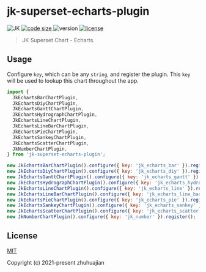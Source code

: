 # jk-superset-echarts-plugin

<p>
  <img alt="JK" src="https://img.shields.io/badge/-JK-brightgreen">
  <a href="https://github.com/traceslord/jk-superset-echarts-plugin">
    <img alt="code size" src="https://img.shields.io/github/languages/code-size/traceslord/jk-superset-echarts-plugin">
  </a>
  <img alt="version" src="https://img.shields.io/github/package-json/v/traceslord/jk-superset-echarts-plugin">
  <a href="https://github.com/traceslord/jk-superset-echarts-plugin/blob/master/LICENSE">
    <img src="https://img.shields.io/github/license/traceslord/jk-superset-echarts-plugin" alt="license">
  </a>
</p>

> JK Superset Chart - Echarts.

## Usage

Configure `key`, which can be any `string`, and register the plugin. This `key` will be used to
lookup this chart throughout the app.

```js
import {
  JkEchartsBarChartPlugin,
  JkEchartsDiyChartPlugin,
  JkEchartsGanttChartPlugin,
  JkEchartsHydrographChartPlugin,
  JkEchartsLineChartPlugin,
  JkEchartsLineBarChartPlugin,
  JkEchartsPieChartPlugin,
  JkEchartsSankeyChartPlugin,
  JkEchartsScatterChartPlugin,
  JkNumberChartPlugin,
} from 'jk-superset-echarts-plugin';

new JkEchartsBarChartPlugin().configure({ key: 'jk_echarts_bar' }).register();
new JkEchartsDiyChartPlugin().configure({ key: 'jk_echarts_diy' }).register();
new JkEchartsGanttChartPlugin().configure({ key: 'jk_echarts_gantt' }).register();
new JkEchartsHydrographChartPlugin().configure({ key: 'jk_echarts_hydrograph' }).register();
new JkEchartsLineChartPlugin().configure({ key: 'jk_echarts_line' }).register();
new JkEchartsLineBarChartPlugin().configure({ key: 'jk_echarts_line_bar' }).register();
new JkEchartsPieChartPlugin().configure({ key: 'jk_echarts_pie' }).register();
new JkEchartsSankeyChartPlugin().configure({ key: 'jk_echarts_sankey' }).register();
new JkEchartsScatterChartPlugin().configure({ key: 'jk_echarts_scatter' }).register();
new JkNumberChartPlugin().configure({ key: 'jk_number' }).register();
```

## License
[MIT](https://github.com/traceslord/jk-superset-echarts-plugin/blob/master/LICENSE)

Copyright (c) 2021-present zhuhuajian
